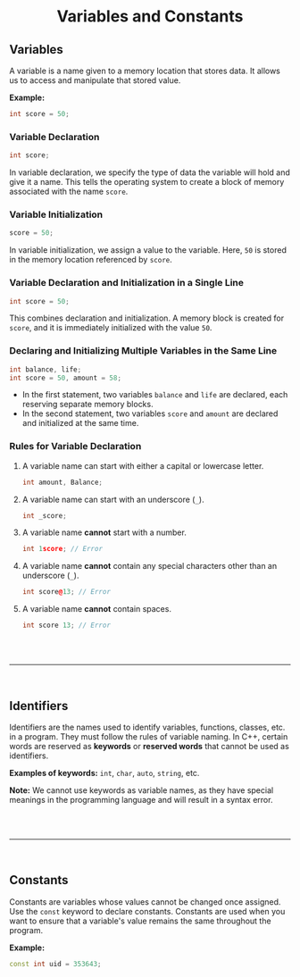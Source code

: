 
# <center> Variables and Constants </center>

## Variables

A variable is a name given to a memory location that stores data. It allows us to access and manipulate that stored value.

**Example:**
```cpp
int score = 50;
```

### Variable Declaration
```cpp
int score;
```
In variable declaration, we specify the type of data the variable will hold and give it a name. This tells the operating system to create a block of memory associated with the name `score`.

### Variable Initialization
```cpp
score = 50;
```
In variable initialization, we assign a value to the variable. Here, `50` is stored in the memory location referenced by `score`.

### Variable Declaration and Initialization in a Single Line
```cpp
int score = 50;
```
This combines declaration and initialization. A memory block is created for `score`, and it is immediately initialized with the value `50`.

### Declaring and Initializing Multiple Variables in the Same Line
```cpp
int balance, life;
int score = 50, amount = 58;
```
- In the first statement, two variables `balance` and `life` are declared, each reserving separate memory blocks.
- In the second statement, two variables `score` and `amount` are declared and initialized at the same time.

### Rules for Variable Declaration
1. A variable name can start with either a capital or lowercase letter.
   ```cpp
   int amount, Balance;
   ```

2. A variable name can start with an underscore (`_`).
   ```cpp
   int _score;
   ```

3. A variable name **cannot** start with a number.
   ```cpp
   int 1score; // Error
   ```

4. A variable name **cannot** contain any special characters other than an underscore (`_`).
   ```cpp
   int score@13; // Error
   ```

5. A variable name **cannot** contain spaces.
   ```cpp
   int score 13; // Error
   ```

<br>
<br>
<hr>
<br>

## Identifiers

Identifiers are the names used to identify variables, functions, classes, etc. in a program. They must follow the rules of variable naming. In C++, certain words are reserved as **keywords** or **reserved words** that cannot be used as identifiers.

**Examples of keywords:**
`int`, `char`, `auto`, `string`, etc.

**Note:** We cannot use keywords as variable names, as they have special meanings in the programming language and will result in a syntax error.

<br>
<br>
<hr>
<br>

## Constants

Constants are variables whose values cannot be changed once assigned. Use the `const` keyword to declare constants. Constants are used when you want to ensure that a variable's value remains the same throughout the program.

**Example:**
```cpp
const int uid = 353643;
```

